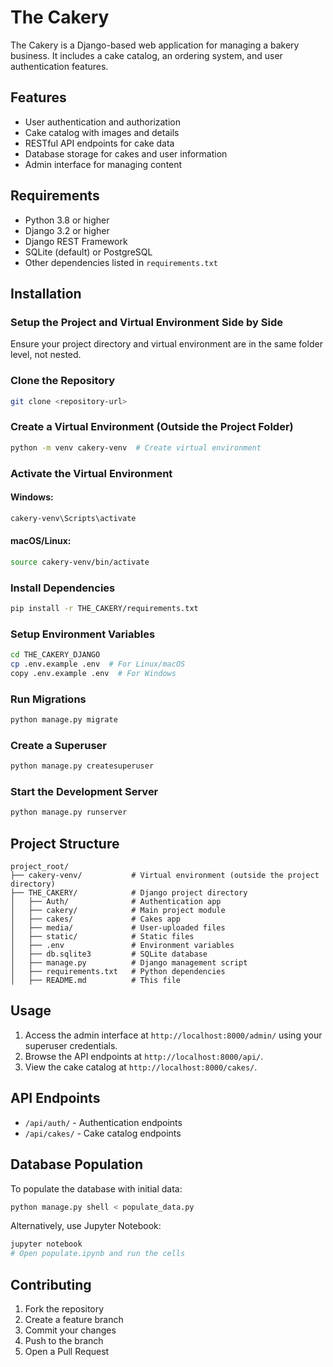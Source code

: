 # The Cakery

The Cakery is a Django-based web application for managing a bakery business. It includes a cake catalog, an ordering system, and user authentication features.

## Features

- User authentication and authorization
- Cake catalog with images and details
- RESTful API endpoints for cake data
- Database storage for cakes and user information
- Admin interface for managing content

## Requirements

- Python 3.8 or higher
- Django 3.2 or higher
- Django REST Framework
- SQLite (default) or PostgreSQL
- Other dependencies listed in `requirements.txt`

## Installation

### Setup the Project and Virtual Environment Side by Side

Ensure your project directory and virtual environment are in the same folder level, not nested.

### Clone the Repository
```bash
git clone <repository-url>
```

### Create a Virtual Environment (Outside the Project Folder)
```bash
python -m venv cakery-venv  # Create virtual environment
```

### Activate the Virtual Environment
#### Windows:
```bash
cakery-venv\Scripts\activate
```

#### macOS/Linux:
```bash
source cakery-venv/bin/activate
```

### Install Dependencies
```bash
pip install -r THE_CAKERY/requirements.txt
```

### Setup Environment Variables
```bash
cd THE_CAKERY_DJANGO
cp .env.example .env  # For Linux/macOS
copy .env.example .env  # For Windows
```

### Run Migrations
```bash
python manage.py migrate
```

### Create a Superuser
```bash
python manage.py createsuperuser
```

### Start the Development Server
```bash
python manage.py runserver
```

## Project Structure

```
project_root/
├── cakery-venv/           # Virtual environment (outside the project directory)
├── THE_CAKERY/            # Django project directory
│   ├── Auth/              # Authentication app
│   ├── cakery/            # Main project module
│   ├── cakes/             # Cakes app
│   ├── media/             # User-uploaded files
│   ├── static/            # Static files
│   ├── .env               # Environment variables
│   ├── db.sqlite3         # SQLite database
│   ├── manage.py          # Django management script
│   ├── requirements.txt   # Python dependencies
│   ├── README.md          # This file
```

## Usage

1. Access the admin interface at `http://localhost:8000/admin/` using your superuser credentials.
2. Browse the API endpoints at `http://localhost:8000/api/`.
3. View the cake catalog at `http://localhost:8000/cakes/`.

## API Endpoints

- `/api/auth/` - Authentication endpoints
- `/api/cakes/` - Cake catalog endpoints

## Database Population

To populate the database with initial data:
```bash
python manage.py shell < populate_data.py
```

Alternatively, use Jupyter Notebook:
```bash
jupyter notebook
# Open populate.ipynb and run the cells
```

## Contributing

1. Fork the repository
2. Create a feature branch
3. Commit your changes
4. Push to the branch
5. Open a Pull Request
